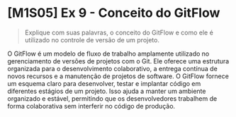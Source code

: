 # [M1S05] Ex 9 - Conceito do GitFlow

> Explique com suas palavras, o conceito do GitFlow e como ele é utilizado no controle de versão de um projeto.

O GitFlow é um modelo de fluxo de trabalho amplamente utilizado no gerenciamento de versões de projetos com o Git. Ele oferece uma estrutura organizada para o desenvolvimento colaborativo, a entrega contínua de novos recursos e a manutenção de projetos de software.
O GitFlow fornece um esquema claro para desenvolver, testar e implantar código em diferentes estágios de um projeto. Isso ajuda a manter um ambiente organizado e estável, permitindo que os desenvolvedores trabalhem de forma colaborativa sem interferir no código de produção.